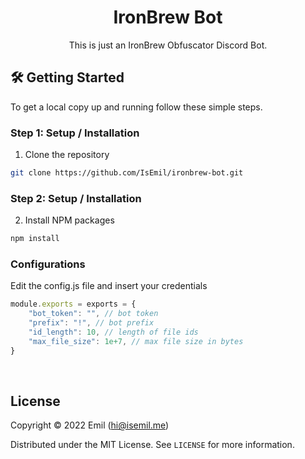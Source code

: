 <!-- Title -->
<h1 align="center">IronBrew Bot</h1>
  <p align="center">
    This is just an IronBrew Obfuscator Discord Bot.
    <br />
</h1>

<!-- Getting Started -->

## 🛠 Getting Started

To get a local copy up and running follow these simple steps.
<br/>

<!-- Installation -->

### **Step 1:** Setup / Installation

1. Clone the repository

```sh
git clone https://github.com/IsEmil/ironbrew-bot.git
```

### **Step 2:** Setup / Installation

2. Install NPM packages

```sh
npm install
```

### Configurations

Edit the config.js file and insert your credentials

```js
module.exports = exports = {
    "bot_token": "", // bot token
    "prefix": "!", // bot prefix
    "id_length": 10, // length of file ids
    "max_file_size": 1e+7, // max file size in bytes
}
```

<br/>

<!-- License -->
## License

Copyright © 2022 Emil (hi@isemil.me)

Distributed under the MIT License. See `LICENSE` for more information.

